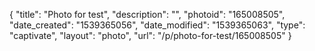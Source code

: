 {
    "title": "Photo for test",
    "description": "",
    "photoid": "165008505",
    "date_created": "1539365056",
    "date_modified": "1539365063",
    "type": "captivate",
    "layout": "photo",
    "url": "\/p\/photo-for-test\/165008505"
}